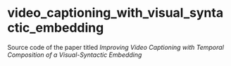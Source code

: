# video_captioning_with_visual_syntactic_embedding
Source code of the paper titled *Improving Video Captioning with Temporal Composition of a Visual-Syntactic Embedding*
